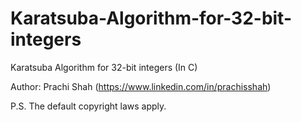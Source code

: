 # Karatsuba-Algorithm-for-32-bit-integers
Karatsuba Algorithm for 32-bit integers (In C)

Author: Prachi Shah (https://www.linkedin.com/in/prachisshah)

P.S. The default copyright laws apply.
